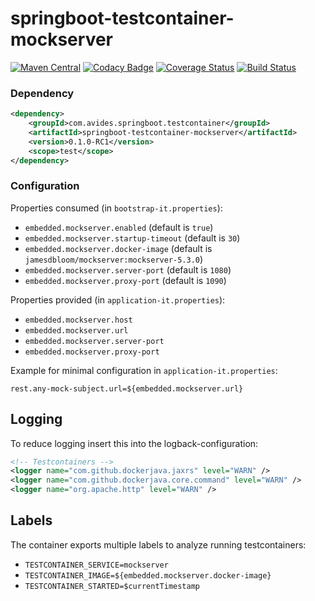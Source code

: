 springboot-testcontainer-mockserver
==============================

[![Maven Central](https://img.shields.io/maven-metadata/v/http/central.maven.org/maven2/com/avides/springboot/testcontainer/springboot-testcontainer-mockserver/maven-metadata.xml.svg)](https://search.maven.org/#search%7Cgav%7C1%7Cg%3A%22com.avides.springboot.testcontainer%22%20AND%20a%3A%22springboot-testcontainer-mockserver%22)
[![Codacy Badge](https://api.codacy.com/project/badge/Grade/3ef2b23118074ae7bbe52a3bd53defad)](https://www.codacy.com/app/avides-builds/springboot-testcontainer-mockserver?utm_source=github.com&amp;utm_medium=referral&amp;utm_content=springboot-testcontainer/springboot-testcontainer-mockserver&amp;utm_campaign=Badge_Grade)
[![Coverage Status](https://coveralls.io/repos/springboot-testcontainer/springboot-testcontainer-mockserver/badge.svg)](https://coveralls.io/r/springboot-testcontainer/springboot-testcontainer-mockserver)
[![Build Status](https://travis-ci.org/springboot-testcontainer/springboot-testcontainer-mockserver.svg?branch=master)](https://travis-ci.org/springboot-testcontainer/springboot-testcontainer-mockserver)

### Dependency
```xml
<dependency>
	<groupId>com.avides.springboot.testcontainer</groupId>
	<artifactId>springboot-testcontainer-mockserver</artifactId>
	<version>0.1.0-RC1</version>
	<scope>test</scope>
</dependency>
```

### Configuration
Properties consumed (in `bootstrap-it.properties`):
- `embedded.mockserver.enabled` (default is `true`)
- `embedded.mockserver.startup-timeout` (default is `30`)
- `embedded.mockserver.docker-image` (default is `jamesdbloom/mockserver:mockserver-5.3.0`)
- `embedded.mockserver.server-port` (default is `1080`)
- `embedded.mockserver.proxy-port` (default is `1090`)

Properties provided (in `application-it.properties`):
- `embedded.mockserver.host`
- `embedded.mockserver.url`
- `embedded.mockserver.server-port`
- `embedded.mockserver.proxy-port`

Example for minimal configuration in `application-it.properties`:
```
rest.any-mock-subject.url=${embedded.mockserver.url}
```

## Logging
To reduce logging insert this into the logback-configuration:
```xml
<!-- Testcontainers -->
<logger name="com.github.dockerjava.jaxrs" level="WARN" />
<logger name="com.github.dockerjava.core.command" level="WARN" />
<logger name="org.apache.http" level="WARN" />
```

## Labels
The container exports multiple labels to analyze running testcontainers:
- `TESTCONTAINER_SERVICE=mockserver`
- `TESTCONTAINER_IMAGE=${embedded.mockserver.docker-image}`
- `TESTCONTAINER_STARTED=$currentTimestamp`